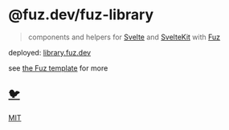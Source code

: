 # @fuz.dev/fuz-library

> components and helpers for
> [Svelte](https://github.com/sveltejs/svelte)
> and [SvelteKit](https://github.com/sveltejs/kit)
> with [Fuz](https://github.com/fuz-dev/fuz)

deployed:
[library.fuz.dev](https://library.fuz.dev/)

see [the Fuz template](https://github.com/fuz-dev/template) for more

## [🐦](https://wikipedia.org/wiki/Free_and_open-source_software)

[MIT](LICENSE)
